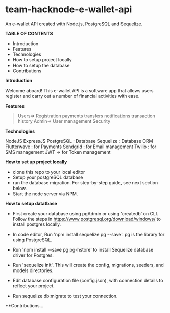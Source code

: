 # team-hacknode-e-wallet-api

An e-wallet API created with Node.js, PostgreSQL and Sequelize.

**TABLE OF CONTENTS**

- Introduction
- Features
- Technologies
- How to setup project locally
- How to setup the database
- Contributions

**Introduction**

Welcome aboard! This e-wallet API is a software app that allows users register and carry out a number of financial activities with ease.


**Features**

> Users=> Registration
          payments
          transfers
          notifications
          transaction history
> Admin=> User management 
          Security


**Technologies**

NodeJS
ExpressJS
PostgreSQL : Database
Sequelize : Database ORM
Flutterwave : for Payments
Sendgrid : for Email management
Twilio : for SMS management
JWT => for Token management


**How to set up project locally**

- clone this repo to your local editor
- Setup your postgreSQL database
- run the database migration. For step-by-step guide, see next section below.
- Start the node server via NPM.


**How to setup datatbase**

- First create your database using pgAdmin or using 'createdb' on CLI. Follow the steps in https://www.postgresql.org/download/windows/ to install postgres locally.

- In code editor, Run 'npm install sequelize pg --save'. pg is the library for using PostgreSQL.

- Run 'npm install --save pg pg-hstore' to install Sequelize database driver for Postgres.

- Run 'sequelize init'. This will create the config, migrations, seeders, and models directories.

- Edit database configuration file (config.json), with  connection details to reflect your project.

- Run sequelize db:migrate to test your connection.


**Contributions...


